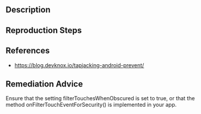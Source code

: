 ## Description


## Reproduction Steps


## References

- https://blog.devknox.io/tapjacking-android-prevent/


## Remediation Advice

Ensure that the setting filterTouchesWhenObscured is set to true, or that the method onFilterTouchEventForSecurity() is implemented in your app.
